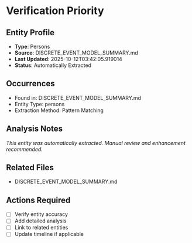 # Verification Priority

## Entity Profile
- **Type**: Persons
- **Source**: DISCRETE_EVENT_MODEL_SUMMARY.md
- **Last Updated**: 2025-10-12T03:42:05.919014
- **Status**: Automatically Extracted

## Occurrences
- Found in: DISCRETE_EVENT_MODEL_SUMMARY.md
- Entity Type: persons
- Extraction Method: Pattern Matching

## Analysis Notes
*This entity was automatically extracted. Manual review and enhancement recommended.*

## Related Files
- DISCRETE_EVENT_MODEL_SUMMARY.md

## Actions Required
- [ ] Verify entity accuracy
- [ ] Add detailed analysis
- [ ] Link to related entities
- [ ] Update timeline if applicable
